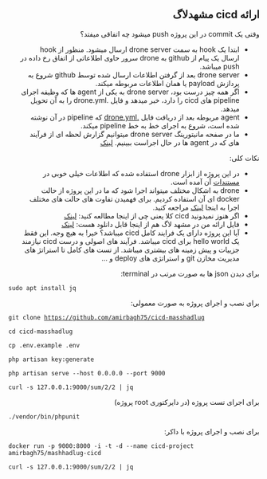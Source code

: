 <div dir='auto'>
<h2> ارائه cicd مشهدلاگ </h1>
</div>

<div dir='auto'>

وقتی یک commit در این پروژه push میشود چه اتفاقی میفتد؟

- ابتدا یک hook به سمت drone server ارسال میشود. منظور از hook ارسال یک پیام از  github به drone سرور حاوی اطلاعاتی از اتفاق رخ داده در push میباشد.
- drone server بعد از گرفتن اطلاعات ارسال شده توسط github شروع به پردازش payload یا همان اطلاعات مربوطه میکند.
- اگر همه چیز درست بود،‌ drone server به یکی از agent ها که وظیفه اجرای pipeline های cicd را دارد، خبر میدهد و فایل .drone.yml را به آن تحویل میدهد.
- agent مربوطه بعد از دریافت فایل [ .drone.yml](https://github.com/amirbagh75/cicd-masshadlug/blob/master/.drone.yml) که pipeline در آن نوشته شده است، شروع به اجرای خط به خط pipeline میکند.
- ما در صفحه مانیتورینگ drone server میتوانیم گزارش لحظه ای از فرآیند های که در agent ها در حال اجراست ببینیم. [لینک](https://drone.sys-admin.ir/amirbagh75/cicd-masshadlug
)

نکات کلی:
- در این پروژه از ابزار drone استفاده شده که اطلاعات خیلی خوبی در [مستندات](https://docs.drone.io) آن آمده است.
- drone به اشکال مختلف میتواند اجرا شود که ما در این پروژه از حالت docker ای آن استفاده کردیم. برای فهمیدن تفاوت های حالت های مختلف اجرا به اینجا [لینک](https://docs.drone.io/configure/pipeline/overview) مراجعه کنید.
- اگر هنوز نمیدونید cicd  کلا یعنی چی از اینجا مطالعه کنید: [لینک](https://dzone.com/articles/learn-how-to-setup-a-cicd-pipeline-from-scratch)
- فایل ارائه من در مشهد لاگ هم از اینجا قابل دانلود هست: [لینک](https://github.com/amirbagh75/cicd-masshadlug/blob/master/mashhadlug-cicd.pdf)
- آيا این پروژه دارای یک فرایند کامل cicd میباشد؟ خیر! به هیچ وجه. این فقط یک hello world برای cicd میباشد. فرآیند های اصولی و درست cicd نیازمند جزییات و پیش زمینه های بیشتری میباشد. از تست های کامل تا استراتژ های مدیریت مخازن git و استراتژی های deploy و ...

برای دیدن json ها به صورت مرتب در terminal:

<div dir='ltr'>

<code>sudo apt install jq</code>

</div>

برای نصب و اجرای پروژه به صورت معمولی:
<div dir='ltr'>

<code>git clone https://github.com/amirbagh75/cicd-masshadlug</code>

<code>cd cicd-masshadlug</code>

<code>cp .env.example .env</code>

<code>php artisan key:generate</code>

<code>php artisan serve --host 0.0.0.0 --port 9000</code>

<code>curl -s 127.0.0.1:9000/sum/2/2 | jq</code>

</div>

برای اجرای تست پروژه (در دایرکتوری root پروژه)
<div dir='ltr'>

<code>./vendor/bin/phpunit</code>

</div>

برای نصب و اجرای پروژه با داکر:
<div dir='ltr'>

<code>docker run -p 9000:8000 -i -t -d --name cicd-project amirbagh75/mashhadlug-cicd</code>

<code>curl -s 127.0.0.1:9000/sum/2/2 | jq</code>

</div>

</div>
